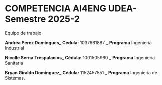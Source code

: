 # COMPETENCIA AI4ENG UDEA-Semestre 2025-2

Equipo de trabajo

**Andrea Perez Domíngues**_ **Cédula:** 1037661887 _ **Programa** Ingenieria Industrial

**Nicolle Serna Trespalacios**_ **Cédula:** 1001505960 _ **Programa** Ingenieria Sanitaria

**Bryan Giraldo Dominguez**_ **Cédula:** 1152457551 _ **Programa** Ingenieria de Sistemas.

